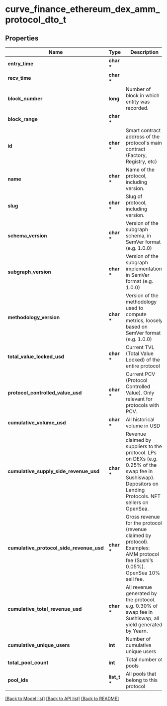 # curve_finance_ethereum_dex_amm_protocol_dto_t

## Properties
Name | Type | Description | Notes
------------ | ------------- | ------------- | -------------
**entry_time** | **char \*** |  | [optional] 
**recv_time** | **char \*** |  | [optional] 
**block_number** | **long** | Number of block in which entity was recorded. | [optional] 
**block_range** | **char \*** |  | [optional] 
**id** | **char \*** | Smart contract address of the protocol&#39;s main contract (Factory, Registry, etc) | [optional] 
**name** | **char \*** | Name of the protocol, including version. | [optional] 
**slug** | **char \*** | Slug of protocol, including version. | [optional] 
**schema_version** | **char \*** | Version of the subgraph schema, in SemVer format (e.g. 1.0.0) | [optional] 
**subgraph_version** | **char \*** | Version of the subgraph implementation, in SemVer format (e.g. 1.0.0) | [optional] 
**methodology_version** | **char \*** | Version of the methodology used to compute metrics, loosely based on SemVer format (e.g. 1.0.0) | [optional] 
**total_value_locked_usd** | **char \*** | Current TVL (Total Value Locked) of the entire protocol | [optional] 
**protocol_controlled_value_usd** | **char \*** | Current PCV (Protocol Controlled Value). Only relevant for protocols with PCV. | [optional] 
**cumulative_volume_usd** | **char \*** | All historical volume in USD | [optional] 
**cumulative_supply_side_revenue_usd** | **char \*** | Revenue claimed by suppliers to the protocol. LPs on DEXs (e.g. 0.25% of the swap fee in Sushiswap). Depositors on Lending Protocols. NFT sellers on OpenSea. | [optional] 
**cumulative_protocol_side_revenue_usd** | **char \*** | Gross revenue for the protocol (revenue claimed by protocol). Examples: AMM protocol fee (Sushi’s 0.05%). OpenSea 10% sell fee. | [optional] 
**cumulative_total_revenue_usd** | **char \*** | All revenue generated by the protocol. e.g. 0.30% of swap fee in Sushiswap, all yield generated by Yearn. | [optional] 
**cumulative_unique_users** | **int** | Number of cumulative unique users | [optional] 
**total_pool_count** | **int** | Total number of pools | [optional] 
**pool_ids** | **list_t \*** | All pools that belong to this protocol | [optional] 

[[Back to Model list]](../README.md#documentation-for-models) [[Back to API list]](../README.md#documentation-for-api-endpoints) [[Back to README]](../README.md)


